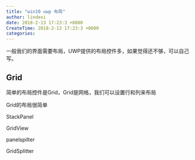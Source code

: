 ```yaml
---
title: "win10 uwp 布局"
author: lindexi
date: 2018-2-13 17:23:3 +0800
CreateTime: 2018-2-13 17:23:3 +0800
categories: 
---
```



<!--more-->



<div id="toc"></div>

一般我们的界面需要布局，UWP提供的布局控件多，如果觉得还不够，可以自己写。


## Grid

简单的布局控件是Grid，Grid是网格，我们可以设置行和列来布局



Grid的布局很简单



StackPanel



GridView





panelspilter

GridSplitter



